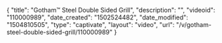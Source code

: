 {
    "title": "Gotham&trade; Steel Double Sided Grill",
    "description": "",
    "videoid": "110000989",
    "date_created": "1502524482",
    "date_modified": "1504810505",
    "type": "captivate",
    "layout": "video",
    "url": "\/v\/gotham-steel-double-sided-grill\/110000989"
}